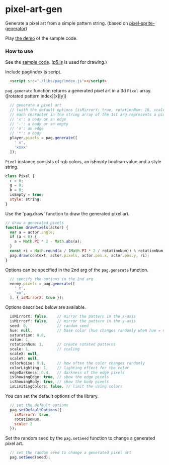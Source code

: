 pixel-art-gen
======================
Generate a pixel art from a simple pattern string.
(based on [pixel-sprite-generator](https://github.com/zfedoran/pixel-sprite-generator))

Play [the demo](https://abagames.github.io/pixel-art-gen/) of the sample code.

### How to use

See the [sample code](https://github.com/abagames/pixel-art-gen/blob/master/docs/index.html).
([p5.js](https://p5js.org/) is used for drawing.)

Include pag/index.js script.
```html
  <script src="./libs/pag/index.js"></script>
```

`pag.generate` function returns a generated pixel art in a 3d `Pixel` array.
([rotated pattern index][x][y])
```js
  // generate a pixel art
  // (with the default options {isMirrorY: true, rotationNum: 16, scale: 2})
  // each character in the string array of the 1st arg represents a pixel type
  // 'x': a body or an edge
  // '-': a body or an empty
  // 'o': an edge
  // '*': a body
  player.pixels = pag.generate([
    ' x',
    'xxxx'
  ]);
```

`Pixel` instance consists of rgb colors, an isEmpty boolean value and a style string.
```js
class Pixel {
  r = 0;
  g = 0;
  b = 0;
  isEmpty = true;
  style: string;
}
```

Use the 'pag.draw' function to draw the generated pixel art.
```js
// draw a generated pixels
function drawPixels(actor) {
  var a = actor.angle;
  if (a < 0) {
    a = Math.PI * 2 - Math.abs(a);
  }
  const ri = Math.round(a / (Math.PI * 2 / rotationNum)) % rotationNum;
  pag.draw(context, actor.pixels, actor.pos.x, actor.pos.y, ri);
}
```

Options can be specified in the 2nd arg of the `pag.generate` function.
```js
  // specify the options in the 2nd arg
  enemy.pixels = pag.generate([
    ' x',
    'xx',
  ], { isMirrorX: true });
```

Options described below are available.
```js
  isMirrorX: false,    // mirror the pattern in the x-axis
  isMirrorY: false,    // mirror the pattern in the y-axis
  seed: 0,             // random seed
  hue: null,           // base color (hue changes randomly when hue = null)
  saturation: 0.8,
  value: 1,
  rotationNum: 1,      // create rotated patterns
  scale: 1,            // scaling
  scaleX: null,
  scaleY: null,
  colorNoise: 0.1,     // how often the color changes randomly
  colorLighting: 1,    // lighting effect for the color
  edgeDarkness: 0.4,   // darkness of the edge pixels
  isShowingEdge: true, // show the edge pixels
  isShowingBody: true, // show the body pixels
  isLimitingColors: false, // limit the using colors
```

You can set the default options of the library.
```js
  // set the default options
  pag.setDefaultOptions({
    isMirrorY: true,
    rotationNum,
    scale: 2
  });
```

Set the random seed by the `pag.setSeed` function to change a generated pixel art.
```js
  // set the random seed to change a generated pixel art
  pag.setSeed(seed);
```
